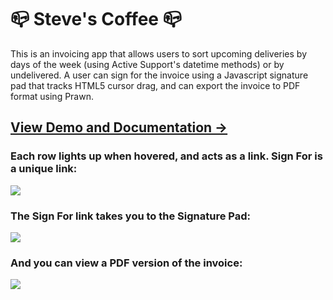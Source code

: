 # :mailbox_closed: Steve's Coffee :mailbox_closed:

This is an invoicing app that allows users to sort upcoming deliveries by days of the week (using Active Support's datetime methods) or by undelivered. A user can sign for the invoice using a Javascript signature pad that tracks HTML5 cursor drag, and can export the invoice to PDF format using Prawn.

## [View Demo and Documentation &rarr;](http://limhjosh.github.io)

### Each row lights up when hovered, and acts as a link. Sign For is a unique link:
![](https://lh3.googleusercontent.com/iCBUCK-S_wEFrs7NZ1f5NvkLvPzWNI_KZ9iENDO_PIGakpSLZ5EEKFDwx-UYRIO0xlNn0kFcvJAZrWWfAKei_-QDGdf6jEb-oiHUI7j0yKO_JQusUPaHFN_TpU0PI3u3lgK9Rq3JiEzbiiv8imBTS3BI4YBfL2Akij51VfFakKcAjrj6FDejjMo3dY8P8FWwF_s4K9NHaW2r2dQn4G3B3UUOMU4_NAtxZ8cV1Ga0Hzi-49PbsTI6ddDFLTRx3QnEKp39St7RS9zx2Rqb3Nj50qLOXwB2Eooxd5sQYiGfOC0ywOR_MhdWpCps2wwUcsJ4cNGJ8XPxVheFGtt4tb5wGdvZ52vZWLv0MmPh9S12Fey8TYKO9ll4kLVPi9gix85ulHqZjs_87aNmM4FvrEVZDiAJqXVVxG9fwL3pXxVS0vrCAwy8FIScG0S0tynD3xcmMVqsySRlZk1BNHtDVwH00krTCIT9EPvQptYCtgqxNMTf6gUklgnMAckU16eXBCV8eamKsg0bQTY9wQl0uOy--cg3tO9uf4YBIfbTG0u6Pttgwny7iHADt8X8bAqu-uWb9jYE-3odwQJx1sQEDcDD5wLoCKiBTJX5JsQMw_Eh6m-LkjKGOxs=w1152-h648-no)

### The Sign For link takes you to the Signature Pad:
![](https://lh3.googleusercontent.com/K6UWrkxTVgI5_jOhsKBh2mt4PYl6UuV38y9kkRwc8y4elxtLPr5XGyxd3mWBYIHdnh_gxNQs08Ks56YFUqs_XjlL4ms_6DHseEB_OHBb5Svchd4FY1a4KyFEnl0lWHQ7BviBFMKbcw8pLTyjizX7mf7HdC4OgR4TTgA-_3qMXBFdTxjPoCqhTLcBuzs9-EqoCXfca875_huVGz7I8lMMAfCvurLdeGSOceWe0lArnh013JflwoepuXKI--AqJ2jNzgCW1AuupPrLTBxTdXVfR0WdAV91AGmDe7uFn4kQfg1BMzvb5_1NH3pzlzIm2Zu0ET8ZfNZ8Iu0k-Kn2neqekw9qkCgbLHt-sh3jUC2cPF8TnG7NYPkW7vIHuyW-Cb81JLjQ4I3DxjtK1aujVWFtd6A-C0xGWZtesCWfTh14WfunUb-MRAn1DHvDifCTVupvPx_eB-aFNzLrLsHOD-m294tmBm9GCVfbNUEXEJxHoY2NzoNI_QzXm4bvuP-BhRaTR70TeDsrKNnq2Xi5CpNkTfG-5rniy6US4qpKhuMTnILuuMD5Jnn131CAy6mw4IvuG5sHAsAKhDwvHwErg5UjBKiHAY8G-Masfpr6kxTLMI-AnnblU10=w1411-h808-no)

### And you can view a PDF version of the invoice:
![](https://lh3.googleusercontent.com/sgX6MnwnTeaKN-zCEaQKcDnrsa6b7D8MQ33Da-Qkf-8ADRnd17ZMMtbT47-luo1xp5KK6azVBbwA66C7ufaH6QMURmNXR_k92uqea5E0_CPqphU_MCXsMjt3okm4sh0dcj10AwISO0QvkD3Q1eXKXSKXOcAoCy1rL53WLbNN8dPOZA2D_lFBCGQo1HoVsdo3k3uHHzl_iW_gyRnPjhWo0r0hly9cdn3h6KuRI7OtHipmnvBDSVF9x8EMFBk8p9G-v1NpH1em3w6sprtesfo0nJ4Dzqh6mqocl03OeZc_xKmBtn8oddt2rMAthNtYgh35nVehI9lCeEK7GAHs1uqHMvXwZi3sErsVQH1ySrtZ0zdN_8-ul3DjQDLz3mIhRcPTSFsk6PCdf5RnJR_6qNhCbvLn8ceta6v19OqUlVMxYmMAoEP11SanoE-S6nbYtzW5HMYoWOYgfUGlbfffSNm4XWpq7Vc2r7-nxkypgYsAl4_lWf71ByA7lQYHReONKqU14twBB31Re865sdQ0tmRpZvgYnEQ4QMc-Ic6Cem26Qyup-8VlOrJe-0DtUiZRPUJAdchptJZMTebaVW5HeUkBKJeVDea5kHJlFHTRt-1li2iDIGKeQG0=w590-h827-no)
